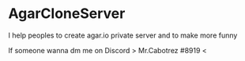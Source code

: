 # AgarCloneServer
I help peoples to create agar.io private server and to make more funny

If someone wanna dm me on Discord > Mr.Cabotrez
#8919 <
